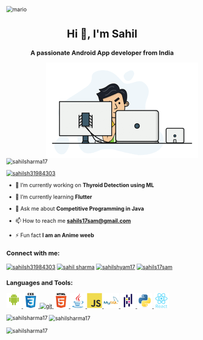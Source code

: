 ![mario](https://user-images.githubusercontent.com/10498744/210012254-234538ff-d198-48aa-8964-37e6fd45d227.gif)
<h1 align="center">Hi 👋, I'm Sahil </h1>
<h3 align="center">A passionate Android App developer from India</h3>
<img align="right" alt="programmer" width="400" src="https://raw.githubusercontent.com/rajpratyush/rajpratyush/master/me_1.gif">

<p align="left"> <img src="https://komarev.com/ghpvc/?username=sahilsharma17&label=Profile%20views&color=0e75b6&style=flat" alt="sahilsharma17" /> </p>

<p align="left"> <a href="https://twitter.com/sahilsh31984303" target="blank"><img src="https://img.shields.io/twitter/follow/sahilsh31984303?logo=twitter&style=for-the-badge" alt="sahilsh31984303" /></a> </p>

- 🔭 I’m currently working on **Thyroid Detection using ML**

- 🌱 I’m currently learning **Flutter**

- 💬 Ask me about **Competitive Programming in Java**

- 📫 How to reach me **sahils17sam@gmail.com**

- ⚡ Fun fact **I am an Anime weeb**

<h3 align="left">Connect with me:</h3>
<p align="left">
<a href="https://twitter.com/sahilsh31984303" target="blank"><img align="center" src="https://raw.githubusercontent.com/rahuldkjain/github-profile-readme-generator/master/src/images/icons/Social/twitter.svg" alt="sahilsh31984303" height="30" width="40" /></a>
<a href="https://linkedin.com/in/sahil sharma" target="blank"><img align="center" src="https://raw.githubusercontent.com/rahuldkjain/github-profile-readme-generator/master/src/images/icons/Social/linked-in-alt.svg" alt="sahil sharma" height="30" width="40" /></a>
<a href="https://instagram.com/sahilshyam17" target="blank"><img align="center" src="https://raw.githubusercontent.com/rahuldkjain/github-profile-readme-generator/master/src/images/icons/Social/instagram.svg" alt="sahilshyam17" height="30" width="40" /></a>
<a href="https://www.leetcode.com/sahils17sam" target="blank"><img align="center" src="https://raw.githubusercontent.com/rahuldkjain/github-profile-readme-generator/master/src/images/icons/Social/leet-code.svg" alt="sahils17sam" height="30" width="40" /></a>
</p>

<h3 align="left">Languages and Tools:</h3>
<p align="left"> <a href="https://developer.android.com" target="_blank" rel="noreferrer"> <img src="https://raw.githubusercontent.com/devicons/devicon/master/icons/android/android-original-wordmark.svg" alt="android" width="40" height="40"/> </a> <a href="https://www.w3schools.com/css/" target="_blank" rel="noreferrer"> <img src="https://raw.githubusercontent.com/devicons/devicon/master/icons/css3/css3-original-wordmark.svg" alt="css3" width="40" height="40"/> </a> <a href="https://git-scm.com/" target="_blank" rel="noreferrer"> <img src="https://www.vectorlogo.zone/logos/git-scm/git-scm-icon.svg" alt="git" width="40" height="40"/> </a> <a href="https://www.w3.org/html/" target="_blank" rel="noreferrer"> <img src="https://raw.githubusercontent.com/devicons/devicon/master/icons/html5/html5-original-wordmark.svg" alt="html5" width="40" height="40"/> </a> <a href="https://www.java.com" target="_blank" rel="noreferrer"> <img src="https://raw.githubusercontent.com/devicons/devicon/master/icons/java/java-original.svg" alt="java" width="40" height="40"/> </a> <a href="https://developer.mozilla.org/en-US/docs/Web/JavaScript" target="_blank" rel="noreferrer"> <img src="https://raw.githubusercontent.com/devicons/devicon/master/icons/javascript/javascript-original.svg" alt="javascript" width="40" height="40"/> </a> <a href="https://www.mysql.com/" target="_blank" rel="noreferrer"> <img src="https://raw.githubusercontent.com/devicons/devicon/master/icons/mysql/mysql-original-wordmark.svg" alt="mysql" width="40" height="40"/> </a> <a href="https://pandas.pydata.org/" target="_blank" rel="noreferrer"> <img src="https://raw.githubusercontent.com/devicons/devicon/2ae2a900d2f041da66e950e4d48052658d850630/icons/pandas/pandas-original.svg" alt="pandas" width="40" height="40"/> </a> <a href="https://www.python.org" target="_blank" rel="noreferrer"> <img src="https://raw.githubusercontent.com/devicons/devicon/master/icons/python/python-original.svg" alt="python" width="40" height="40"/> </a> <a href="https://reactjs.org/" target="_blank" rel="noreferrer"> <img src="https://raw.githubusercontent.com/devicons/devicon/master/icons/react/react-original-wordmark.svg" alt="react" width="40" height="40"/> </a> </p>

<p><img align="left" src="https://github-readme-stats.vercel.app/api/top-langs?username=sahilsharma17&show_icons=true&locale=en&layout=compact" alt="sahilsharma17" /></p>

<p>&nbsp;<img align="center" src="https://github-readme-stats.vercel.app/api?username=sahilsharma17&show_icons=true&locale=en" alt="sahilsharma17" /></p>

<p><img align="center" src="https://github-readme-streak-stats.herokuapp.com/?user=sahilsharma17&" alt="sahilsharma17" /></p>

